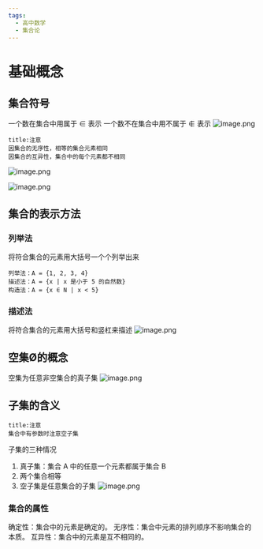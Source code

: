 ```yaml
---
tags:
  - 高中数学
  - 集合论
---
```

# 基础概念
## 集合符号
一个数在集合中用属于 $∈$ 表示
一个数不在集合中用不属于 $∉$ 表示
![image.png](https://s1.vika.cn/space/2024/05/04/e6fc071efce749d1ba76b768a514bfdd)
```ad-warning
title:注意
因集合的无序性，相等的集合元素相同
因集合的互异性，集合中的每个元素都不相同
```
![image.png](https://s1.vika.cn/space/2024/05/04/3d81a890606842db9a9a91f772bf5c8b)

![image.png](https://s1.vika.cn/space/2024/05/04/6195db158fa2449fb7e11927220d5fd4)
## 集合的表示方法
### 列举法
将符合集合的元素用大括号一个个列举出来
```ad-abstract
列举法：A = {1, 2, 3, 4}
描述法：A = {x | x 是小于 5 的自然数}
构造法：A = {x ∈ N | x < 5}
```
### 描述法
将符合集合的元素用大括号和竖杠来描述
![image.png](https://s1.vika.cn/space/2024/05/04/b458011d4e4e4eff80abb165201c595a)
## 空集Ø的概念
空集为任意非空集合的真子集
![image.png](https://s1.vika.cn/space/2024/05/05/303188d4956947b9a826000628a13e97)

## 子集的含义
```ad-warning
title:注意
集合中有参数时注意空子集
```
子集的三种情况
1. 真子集：集合 A 中的任意一个元素都属于集合 B
2. 两个集合相等
3. 空子集是任意集合的子集
![image.png](https://s1.vika.cn/space/2024/05/05/f525e947be3e4f3187bd8be1eaf09b7b)

### 集合的属性
确定性：集合中的元素是确定的。
无序性：集合中元素的排列顺序不影响集合的本质。
互异性：集合中的元素是互不相同的。
